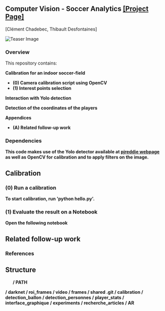 ## <b>Computer Vision - Soccer Analytics</b> [[Project Page]](https://github.com/cchadd/tracking) <br>
[Clément Chadebec, Thibault Desfontaines]

![Teaser Image](https://encrypted-tbn0.gstatic.com/images?q=tbn:ANd9GcTThjic_ml5y4jsOK149EIkaqkQT5NfzonORcszj5V_g0hgb8ny)

### Overview ###
This repository contains:

<b>Calibration for an indoor soccer-field
 - (0) Camera calibration script using OpenCV
 - (1) Interest points selection

<b>Interaction with Yolo detection

<b>Detection of the coordinates of the players

<b>Appendices</b>
 - (A) Related follow-up work

### Dependencies ###
This code makes use of the Yolo detector available at [pjreddie webpage](https://pjreddie.com/darknet/) as well as OpenCV for calibration and to apply filters on the image.

## Calibration ##

### (0) Run a calibration ###
To start calibration, run 'python hello.py'.

### (1) Evaluate the result on a Notebook ###
Open the following notebook 

## Related follow-up work ##

### References ###

## Structure ##

<ul>/ PATH</ul>
     / darknet
     / roi_frames
     / video
     / frames
     / shared
          .git
          / calibration
          / detection_ballon
          / detection_personnes
          / player_stats
          / interface_graphique
          / experiments
          / recherche_articles
          / AR


